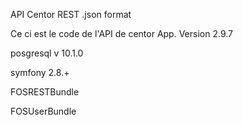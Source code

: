API Centor REST .json format

Ce ci est le code de l'API de centor App.
Version 2.9.7

posgresql v 10.1.0

symfony 2.8.+

FOSRESTBundle

FOSUserBundle

